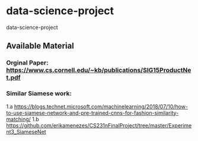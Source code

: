 # data-science-project
data-science-project

## Available Material

### Orginal Paper: https://www.cs.cornell.edu/~kb/publications/SIG15ProductNet.pdf
### Similar Siamese work:
1.a https://blogs.technet.microsoft.com/machinelearning/2018/07/10/how-to-use-siamese-network-and-pre-trained-cnns-for-fashion-similarity-matching/
1.b https://github.com/erikamenezes/CS231nFinalProject/tree/master/Experiment3_SiameseNet
